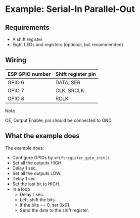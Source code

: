 # Example: Serial-In Parallel-Out

## Requirements

* A shift register
* Eight LEDs and registers (optional, but recommended)

## Wiring

| ESP GPIO number | Shift register pin |
|-----------------|--------------------|
| GPIO 6          | DATA, SER          |
| GPIO 7          | CLK, SRCLK         |
| GPIO 8          | RCLK               |

> [!NOTE]
> OE, Output Enable, pin should be connected to GND.

## What the example does

The example does:

* Configure GPIOs by `shiftregister_gpio_init()`.
* Set all the outputs HIGH.
* Delay 1 sec.
* Set all the outputs LOW.
* Delay 1 sec.
* Set the last bit to HIGH.
* In a loop
    * Delay 1 sec.
    * Left-shift the bits.
    * if the bits == 0, set 0x01.
    * Send the data to the shift register.
